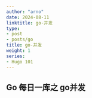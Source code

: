 ```yaml
---
author: "arno"
date: 2024-08-11
linktitle: go-并发
type:
- post
- posts/go
title: go-并发
weight: 1
series:
- Hugo 101
---
```



## Go 每日一库之 go并发
